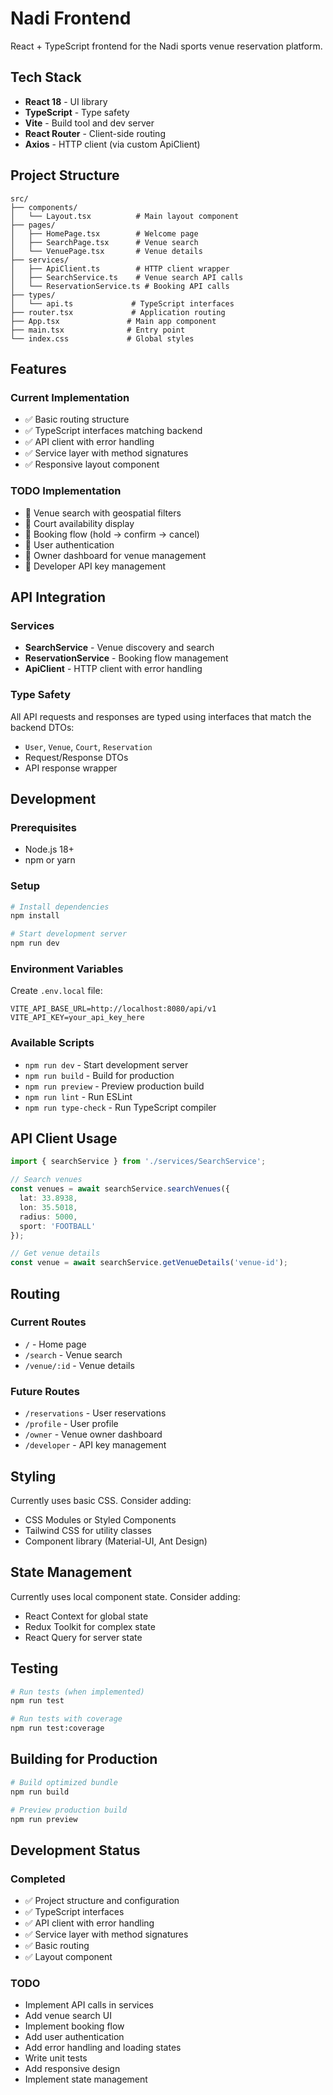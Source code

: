 # Nadi Frontend

React + TypeScript frontend for the Nadi sports venue reservation platform.

## Tech Stack

- **React 18** - UI library
- **TypeScript** - Type safety
- **Vite** - Build tool and dev server
- **React Router** - Client-side routing
- **Axios** - HTTP client (via custom ApiClient)

## Project Structure

```
src/
├── components/
│   └── Layout.tsx          # Main layout component
├── pages/
│   ├── HomePage.tsx        # Welcome page
│   ├── SearchPage.tsx      # Venue search
│   └── VenuePage.tsx       # Venue details
├── services/
│   ├── ApiClient.ts        # HTTP client wrapper
│   ├── SearchService.ts    # Venue search API calls
│   └── ReservationService.ts # Booking API calls
├── types/
│   └── api.ts             # TypeScript interfaces
├── router.tsx             # Application routing
├── App.tsx               # Main app component
├── main.tsx              # Entry point
└── index.css             # Global styles
```

## Features

### Current Implementation
- ✅ Basic routing structure
- ✅ TypeScript interfaces matching backend
- ✅ API client with error handling
- ✅ Service layer with method signatures
- ✅ Responsive layout component

### TODO Implementation
- 🔄 Venue search with geospatial filters
- 🔄 Court availability display
- 🔄 Booking flow (hold → confirm → cancel)
- 🔄 User authentication
- 🔄 Owner dashboard for venue management
- 🔄 Developer API key management

## API Integration

### Services
- **SearchService** - Venue discovery and search
- **ReservationService** - Booking flow management
- **ApiClient** - HTTP client with error handling

### Type Safety
All API requests and responses are typed using interfaces that match the backend DTOs:
- `User`, `Venue`, `Court`, `Reservation`
- Request/Response DTOs
- API response wrapper

## Development

### Prerequisites
- Node.js 18+
- npm or yarn

### Setup
```bash
# Install dependencies
npm install

# Start development server
npm run dev
```

### Environment Variables
Create `.env.local` file:
```env
VITE_API_BASE_URL=http://localhost:8080/api/v1
VITE_API_KEY=your_api_key_here
```

### Available Scripts
- `npm run dev` - Start development server
- `npm run build` - Build for production
- `npm run preview` - Preview production build
- `npm run lint` - Run ESLint
- `npm run type-check` - Run TypeScript compiler

## API Client Usage

```typescript
import { searchService } from './services/SearchService';

// Search venues
const venues = await searchService.searchVenues({
  lat: 33.8938,
  lon: 35.5018,
  radius: 5000,
  sport: 'FOOTBALL'
});

// Get venue details
const venue = await searchService.getVenueDetails('venue-id');
```

## Routing

### Current Routes
- `/` - Home page
- `/search` - Venue search
- `/venue/:id` - Venue details

### Future Routes
- `/reservations` - User reservations
- `/profile` - User profile
- `/owner` - Venue owner dashboard
- `/developer` - API key management

## Styling

Currently uses basic CSS. Consider adding:
- CSS Modules or Styled Components
- Tailwind CSS for utility classes
- Component library (Material-UI, Ant Design)

## State Management

Currently uses local component state. Consider adding:
- React Context for global state
- Redux Toolkit for complex state
- React Query for server state

## Testing

```bash
# Run tests (when implemented)
npm run test

# Run tests with coverage
npm run test:coverage
```

## Building for Production

```bash
# Build optimized bundle
npm run build

# Preview production build
npm run preview
```

## Development Status

### Completed
- ✅ Project structure and configuration
- ✅ TypeScript interfaces
- ✅ API client with error handling
- ✅ Service layer with method signatures
- ✅ Basic routing
- ✅ Layout component

### TODO
- Implement API calls in services
- Add venue search UI
- Implement booking flow
- Add user authentication
- Add error handling and loading states
- Write unit tests
- Add responsive design
- Implement state management